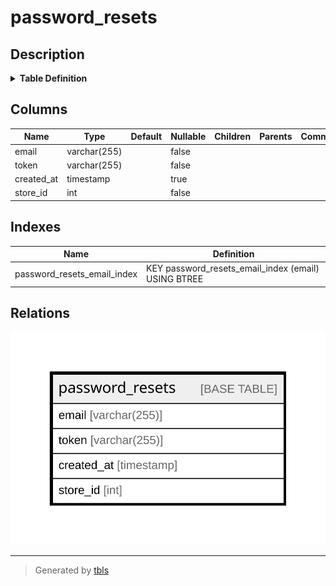 # password_resets

## Description

<details>
<summary><strong>Table Definition</strong></summary>

```sql
CREATE TABLE `password_resets` (
  `email` varchar(255) CHARACTER SET utf8mb4 COLLATE utf8mb4_unicode_ci NOT NULL,
  `token` varchar(255) CHARACTER SET utf8mb4 COLLATE utf8mb4_unicode_ci NOT NULL,
  `created_at` timestamp NULL DEFAULT NULL,
  `store_id` int NOT NULL,
  KEY `password_resets_email_index` (`email`)
) ENGINE=InnoDB DEFAULT CHARSET=utf8mb4 COLLATE=utf8mb4_unicode_ci
```

</details>

## Columns

| Name | Type | Default | Nullable | Children | Parents | Comment |
| ---- | ---- | ------- | -------- | -------- | ------- | ------- |
| email | varchar(255) |  | false |  |  |  |
| token | varchar(255) |  | false |  |  |  |
| created_at | timestamp |  | true |  |  |  |
| store_id | int |  | false |  |  |  |

## Indexes

| Name | Definition |
| ---- | ---------- |
| password_resets_email_index | KEY password_resets_email_index (email) USING BTREE |

## Relations

![er](password_resets.svg)

---

> Generated by [tbls](https://github.com/k1LoW/tbls)
